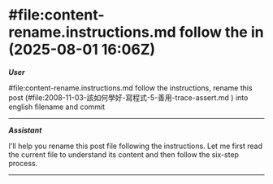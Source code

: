 <!-- Generated by SpecStory -->

# #file:content-rename.instructions.md follow the in (2025-08-01 16:06Z)

_**User**_

#file:content-rename.instructions.md follow the instructions, rename this post (#file:2008-11-03-該如何學好-寫程式-5-善用-trace-assert.md  ) into english filename and commit

---

_**Assistant**_

I'll help you rename this post file following the instructions. Let me first read the current file to understand its content and then follow the six-step process. 

---

